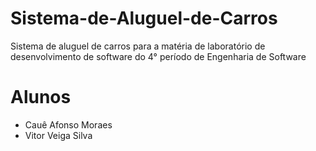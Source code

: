 # Sistema-de-Aluguel-de-Carros
Sistema de aluguel de carros para a matéria de laboratório de desenvolvimento de software do 4° período de Engenharia de Software

# Alunos

- Cauê Afonso Moraes
- Vitor Veiga Silva
